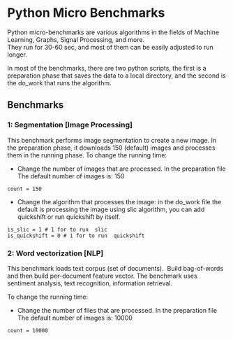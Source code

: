 # Python Micro Benchmarks

Python micro-benchmarks are various algorithms in the fields of Machine Learning, Graphs, Signal Processing, and more.  
They run for 30-60 sec, and most of them can be easily adjusted to run longer.

In most of the benchmarks, there are two python scripts, the first is a preparation phase that saves the data to a local directory, and the second is the do_work that runs the algorithm.


## Benchmarks

### 1: Segmentation [Image Processing]
This benchmark performs image segmentation to create a new image. 
In the preparation phase, it downloads 150 (default) images and processes them in the running phase.
To change the running time:
- Change the number of images that are processed. In the preparation file 
The default number of images is: 150
```
count = 150
```
- Change the algorithm that processes the image: in the do_work file the default is processing the image using slic algorithm, you can add quickshift or run quickshift by itself. 
```
is_slic = 1 # 1 for to run  slic
is_quickshift = 0 # 1 for to run  quickshift
```


### 2: Word vectorization [NLP]
This benchmark loads text corpus (set of documents).  Build bag-of-words and then build per-document feature vector. The benchmark uses sentiment analysis, text recognition, information retrieval.

To change the running time:
- Change the number of files that are processed. In the preparation file
The default number of images is: 10000
```
count = 10000
```








